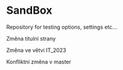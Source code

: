 # SandBox
Repository for testing options, settings etc...


Změna titulní strany

Změna ve větvi IT_2023

Konfliktní změna v master

